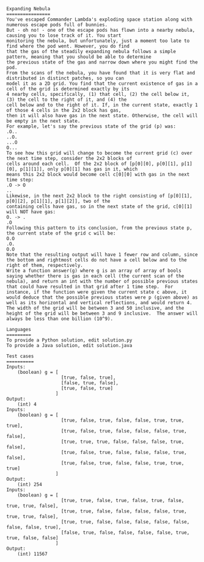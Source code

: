     Expanding Nebula
    ================
    You've escaped Commander Lambda's exploding space station along with numerous escape pods full of bunnies.
    But - oh no! - one of the escape pods has flown into a nearby nebula, causing you to lose track of it. You start
    monitoring the nebula, but unfortunately, just a moment too late to find where the pod went. However, you do find
    that the gas of the steadily expanding nebula follows a simple pattern, meaning that you should be able to determine
    the previous state of the gas and narrow down where you might find the pod.
    From the scans of the nebula, you have found that it is very flat and distributed in distinct patches, so you can
    model it as a 2D grid. You find that the current existence of gas in a cell of the grid is determined exactly by its
    4 nearby cells, specifically, (1) that cell, (2) the cell below it, (3) the cell to the right of it, and (4) the
    cell below and to the right of it. If, in the current state, exactly 1 of those 4 cells in the 2x2 block has gas,
    then it will also have gas in the next state. Otherwise, the cell will be empty in the next state.
    For example, let's say the previous state of the grid (p) was:
    .O..
    ..O.
    ...O
    O...
    To see how this grid will change to become the current grid (c) over the next time step, consider the 2x2 blocks of
    cells around each cell.  Of the 2x2 block of [p[0][0], p[0][1], p[1][0], p[1][1]], only p[0][1] has gas in it, which
    means this 2x2 block would become cell c[0][0] with gas in the next time step:
    .O -> O
    ..
    Likewise, in the next 2x2 block to the right consisting of [p[0][1], p[0][2], p[1][1], p[1][2]], two of the
    containing cells have gas, so in the next state of the grid, c[0][1] will NOT have gas:
    O. -> .
    .O
    Following this pattern to its conclusion, from the previous state p, the current state of the grid c will be:
    O.O
    .O.
    O.O
    Note that the resulting output will have 1 fewer row and column, since the bottom and rightmost cells do not have a cell below and to the right of them, respectively.
    Write a function answer(g) where g is an array of array of bools saying whether there is gas in each cell (the current scan of the nebula), and return an int with the number of possible previous states that could have resulted in that grid after 1 time step.  For instance, if the function were given the current state c above, it would deduce that the possible previous states were p (given above) as well as its horizontal and vertical reflections, and would return 4. The width of the grid will be between 3 and 50 inclusive, and the height of the grid will be between 3 and 9 inclusive.  The answer will always be less than one billion (10^9).
    
    Languages
    =========
    To provide a Python solution, edit solution.py
    To provide a Java solution, edit solution.java
    
    Test cases
    ==========
    Inputs:
        (boolean) g = [
                        [true, false, true],
                        [false, true, false],
                        [true, false, true]
                      ]
    Output:
        (int) 4
    Inputs:
        (boolean) g = [
                        [true, false, true, false, false, true, true, true],
                        [true, false, true, false, false, false, true, false],
                        [true, true, true, false, false, false, true, false],
                        [true, false, true, false, false, false, true, false],
                        [true, false, true, false, false, true, true, true]
                      ]
    Output:
        (int) 254
    Inputs:
        (boolean) g = [
                        [true, true, false, true, false, true, false, true, true, false],
                        [true, true, false, false, false, false, true, true, true, false],
                        [true, true, false, false, false, false, false, false, false, true],
                        [false, true, false, false, false, false, true, true, false, false]
                      ]
    Output:
        (int) 11567